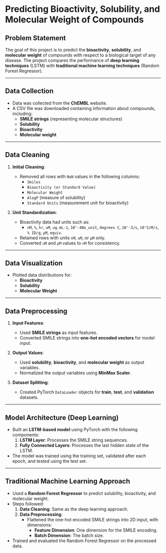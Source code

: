  # Predicting Bioactivity, Solubility, and Molecular Weight of Compounds

## Problem Statement

The goal of this project is to predict the **bioactivity**, **solubility**, and **molecular weight** of compounds with respect to a biological target of any disease. The project compares the performance of **deep learning techniques** (LSTM) with **traditional machine learning techniques** (Random Forest Regressor).

---

## Data Collection

- Data was collected from the **ChEMBL** website.
- A CSV file was downloaded containing information about compounds, including:
  - **SMILE strings** (representing molecular structures)
  - **Solubility**
  - **Bioactivity**
  - **Molecular weight**

---

## Data Cleaning

1. **Initial Cleaning**:
   - Removed all rows with `NaN` values in the following columns:
     - `Smiles`
     - `Bioactivity (or Standard Value)`
     - `Molecular Weight`
     - `AlogP` (measure of solubility)
     - `Standard Units` (measurement unit for bioactivity)

2. **Unit Standardization**:
   - Bioactivity data had units such as:
     - `nM`, `%`, `hr`, `uM`, `ug.mL-1`, `10'-4No_unit`, `degrees C`, `10'-3/s`, `10'5/M/s`, `% ID/g`, `μM`, `equiv`.
   - Retained rows with units `nM`, `uM`, or `μM` only.
   - Converted `uM` and `μM` values to `nM` for consistency.

---

## Data Visualization

- Plotted data distributions for:
  - **Bioactivity**
  - **Solubility**
  - **Molecular Weight**

---

## Data Preprocessing

1. **Input Features**:
   - Used **SMILE strings** as input features.
   - Converted SMILE strings into **one-hot encoded vectors** for model input.

2. **Output Values**:
   - Used **solubility**, **bioactivity**, and **molecular weight** as output variables.
   - Normalized the output variables using **MinMax Scaler**.

3. **Dataset Splitting**:
   - Created PyTorch `DataLoader` objects for **train**, **test**, and **validation** datasets.

---

## Model Architecture (Deep Learning)

- Built an **LSTM-based model** using PyTorch with the following components:
  1. **LSTM Layer**: Processes the SMILE string sequences.
  2. **Fully Connected Layers**: Processes the last hidden state of the LSTM.
- The model was trained using the training set, validated after each epoch, and tested using the test set.

---

## Traditional Machine Learning Approach

- Used a **Random Forest Regressor** to predict solubility, bioactivity, and molecular weight.
- Steps followed:
  1. **Data Cleaning**: Same as the deep learning approach.
  2. **Data Preprocessing**:
     - Flattened the one-hot encoded SMILE strings into 2D input, with dimensions:
       - **Feature Dimension**: One dimension for the SMILE encoding.
       - **Batch Dimension**: The batch size.
- Trained and evaluated the Random Forest Regressor on the processed data.
